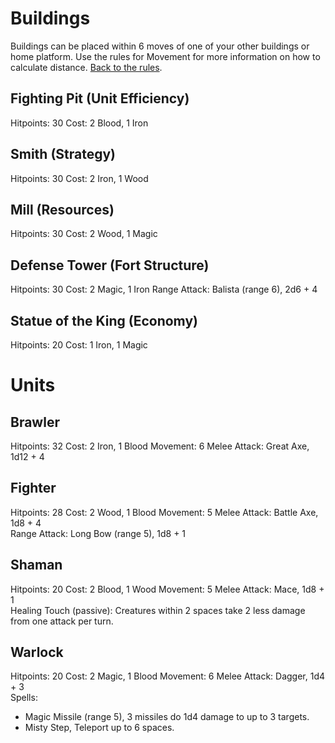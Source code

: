 # Buildings
Buildings can be placed within 6 moves of one of your other buildings or home platform. Use the rules for Movement for more information on how to calculate distance. [Back to the rules](README.md).

## Fighting Pit (Unit Efficiency)
Hitpoints: 30
Cost: 2 Blood, 1 Iron

## Smith (Strategy)
Hitpoints: 30
Cost: 2 Iron, 1 Wood

## Mill (Resources)
Hitpoints: 30
Cost: 2 Wood, 1 Magic

## Defense Tower (Fort Structure)
Hitpoints: 30
Cost: 2 Magic, 1 Iron
Range Attack: Balista (range 6), 2d6 + 4

## Statue of the King (Economy)
Hitpoints: 20
Cost: 1 Iron, 1 Magic

# Units

## Brawler
Hitpoints: 32
Cost: 2 Iron, 1 Blood
Movement: 6
Melee Attack: Great Axe, 1d12 + 4  

## Fighter
Hitpoints: 28
Cost: 2 Wood, 1 Blood
Movement: 5
Melee Attack: Battle Axe, 1d8 + 4  
Range Attack: Long Bow (range 5), 1d8 + 1  

## Shaman
Hitpoints: 20
Cost: 2 Blood, 1 Wood
Movement: 5
Melee Attack: Mace, 1d8 + 1  
Healing Touch (passive): Creatures within 2 spaces take 2 less damage from one attack per turn.  

## Warlock
Hitpoints: 20
Cost: 2 Magic, 1 Blood
Movement: 6
Melee Attack: Dagger, 1d4 + 3  
Spells:  
- Magic Missile (range 5), 3 missiles do 1d4 damage to up to 3 targets.
- Misty Step, Teleport up to 6 spaces.